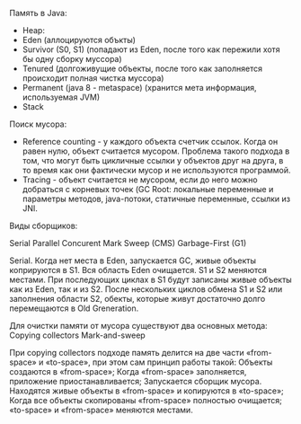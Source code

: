 Память в Java:
- Heap:
 - Eden (аллоцируются объкты)
 - Survivor (S0, S1) (попадают из Eden, после того как пережили хотя бы одну сборку муссора)
 - Tenured (долгоживущие объекты, после того как заполняется происходит полная чистка муссора)
 - Permanent (java 8 - metaspace) (хранится мета информация, используемая JVM)
- Stack

Поиск мусора:
- Reference counting - у каждого объекта счетчик ссылок. Когда он равен нулю, объект считается мусором. Проблема такого подхода в том, что могут быть цикличные ссылки у объектов друг на друга, в то время как они фактически
мусор и не используются программой.
- Tracing - объект считается не мусором, если до него можно добраться с корневых точек 
(GC Root: локальные переменные и параметры методов, java-потоки, статичные переменные, ссылки из JNI.

Виды сборщиков:

Serial
Parallel
Concurent Mark Sweep (CMS)
Garbage-First (G1)

Serial. Когда нет места в Eden, запускается GC, живые объекты коприруются в S1. 
Вся область Eden очищается. S1 и S2 меняются местами. При последующих циклах в S1 будут записаны живые объекты как из Eden, так и из S2. 
После нескольких циклов обмена S1 и S2 или заполнения области S2, обекты, которые живут достаточно долго перемещаются в Old Greneration.

Для очистки памяти от мусора существуют два основных метода:
Copying collectors
Mark-and-sweep

При copying collectors подходе память делится на две части «from-space» и «to-space», при этом сам принцип работы такой:
Объекты создаются в «from-space»;
Когда «from-space» заполняется, приложение приостанавливается;
Запускается сборщик мусора. Находятся живые объекты в «from-space» и копируются в «to-space»;
Когда все объекты скопированы «from-space» полностью очищается;
«to-space» и «from-space» меняются местами.

